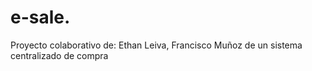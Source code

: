 # e-sale.
Proyecto colaborativo de: Ethan Leiva, Francisco Muñoz de un sistema centralizado de compra
